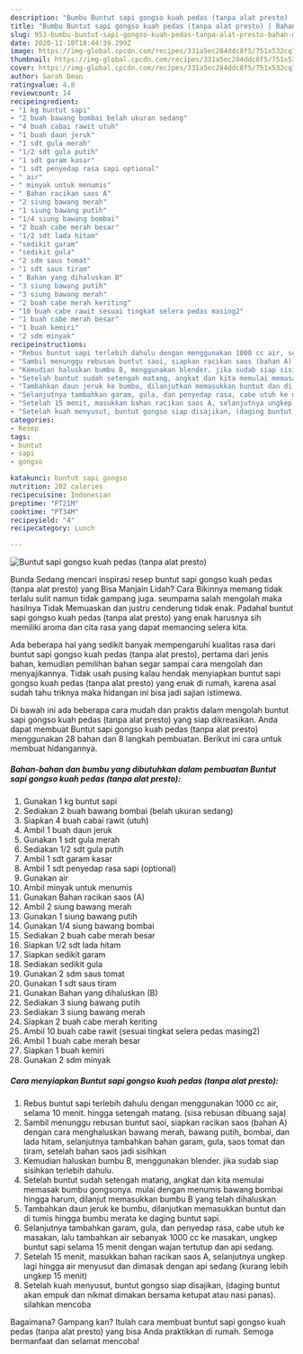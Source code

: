 ```yaml
---
description: "Bumbu Buntut sapi gongso kuah pedas (tanpa alat presto) | Bahan Membuat Buntut sapi gongso kuah pedas (tanpa alat presto) Yang Sedap"
title: "Bumbu Buntut sapi gongso kuah pedas (tanpa alat presto) | Bahan Membuat Buntut sapi gongso kuah pedas (tanpa alat presto) Yang Sedap"
slug: 953-bumbu-buntut-sapi-gongso-kuah-pedas-tanpa-alat-presto-bahan-membuat-buntut-sapi-gongso-kuah-pedas-tanpa-alat-presto-yang-sedap
date: 2020-11-10T18:44:39.299Z
image: https://img-global.cpcdn.com/recipes/331a5ec284ddc8f5/751x532cq70/buntut-sapi-gongso-kuah-pedas-tanpa-alat-presto-foto-resep-utama.jpg
thumbnail: https://img-global.cpcdn.com/recipes/331a5ec284ddc8f5/751x532cq70/buntut-sapi-gongso-kuah-pedas-tanpa-alat-presto-foto-resep-utama.jpg
cover: https://img-global.cpcdn.com/recipes/331a5ec284ddc8f5/751x532cq70/buntut-sapi-gongso-kuah-pedas-tanpa-alat-presto-foto-resep-utama.jpg
author: Sarah Dean
ratingvalue: 4.8
reviewcount: 14
recipeingredient:
- "1 kg buntut sapi"
- "2 buah bawang bombai belah ukuran sedang"
- "4 buah cabai rawit utuh"
- "1 buah daun jeruk"
- "1 sdt gula merah"
- "1/2 sdt gula putih"
- "1 sdt garam kasar"
- "1 sdt penyedap rasa sapi optional"
- " air"
- " minyak untuk menumis"
- " Bahan racikan saos A"
- "2 siung bawang merah"
- "1 siung bawang putih"
- "1/4 siung bawang bombai"
- "2 buah cabe merah besar"
- "1/2 sdt lada hitam"
- "sedikit garam"
- "sedikit gula"
- "2 sdm saus tomat"
- "1 sdt saus tiram"
- " Bahan yang dihaluskan B"
- "3 siung bawang putih"
- "3 siung bawang merah"
- "2 buah cabe merah keriting"
- "10 buah cabe rawit sesuai tingkat selera pedas masing2"
- "1 buah cabe merah besar"
- "1 buah kemiri"
- "2 sdm minyak"
recipeinstructions:
- "Rebus buntut sapi terlebih dahulu dengan menggunakan 1000 cc air, selama 10 menit. hingga setengah matang. (sisa rebusan dibuang saja)"
- "Sambil menunggu rebusan buntut saoi, siapkan racikan saos (bahan A) dengan cara menghaluskan bawang merah, bawang putih, bombai, dan lada hitam, selanjutnya tambahkan bahan garam, gula, saos tomat dan tiram, setelah bahan saos jadi sisihkan"
- "Kemudian haluskan bumbu B, menggunakan blender. jika sudab siap sisihkan terlebih dahulu."
- "Setelah buntut sudah setengah matang, angkat dan kita memulai memasak bumbu gongsonya. mulai dengan menumis bawang bombai hingga harum, dilanjut memasukkan bumbu B yang telah dihaluskan"
- "Tambahkan daun jeruk ke bumbu, dilanjutkan memasukkan buntut dan di tumis hingga bumbu merata ke daging buntut sapi."
- "Selanjutnya tambahkan garam, gula, dan penyedap rasa, cabe utuh ke masakan, lalu tambahkan air sebanyak 1000 cc ke masakan, ungkep buntut sapi selama 15 menit dengan wajan tertutup dan api sedang."
- "Setelah 15 menit, masukkan bahan racikan saos A, selanjutnya ungkep lagi hingga air menyusut dan dimasak dengan api sedang (kurang lebih ungkep 15 menit)"
- "Setelah kuah menyusut, buntut gongso siap disajikan, (daging buntut akan empuk dan nikmat dimakan bersama ketupat atau nasi panas). silahkan mencoba"
categories:
- Resep
tags:
- buntut
- sapi
- gongso

katakunci: buntut sapi gongso 
nutrition: 202 calories
recipecuisine: Indonesian
preptime: "PT21M"
cooktime: "PT34M"
recipeyield: "4"
recipecategory: Lunch

---
```



![Buntut sapi gongso kuah pedas (tanpa alat presto)](https://img-global.cpcdn.com/recipes/331a5ec284ddc8f5/751x532cq70/buntut-sapi-gongso-kuah-pedas-tanpa-alat-presto-foto-resep-utama.jpg)

Bunda Sedang mencari inspirasi resep buntut sapi gongso kuah pedas (tanpa alat presto) yang Bisa Manjain Lidah? Cara Bikinnya memang tidak terlalu sulit namun tidak gampang juga. seumpama salah mengolah maka hasilnya Tidak Memuaskan dan justru cenderung tidak enak. Padahal buntut sapi gongso kuah pedas (tanpa alat presto) yang enak harusnya sih memiliki aroma dan cita rasa yang dapat memancing selera kita.



Ada beberapa hal yang sedikit banyak mempengaruhi kualitas rasa dari buntut sapi gongso kuah pedas (tanpa alat presto), pertama dari jenis bahan, kemudian pemilihan bahan segar sampai cara mengolah dan menyajikannya. Tidak usah pusing kalau hendak menyiapkan buntut sapi gongso kuah pedas (tanpa alat presto) yang enak di rumah, karena asal sudah tahu triknya maka hidangan ini bisa jadi sajian istimewa.


Di bawah ini ada beberapa cara mudah dan praktis dalam mengolah buntut sapi gongso kuah pedas (tanpa alat presto) yang siap dikreasikan. Anda dapat membuat Buntut sapi gongso kuah pedas (tanpa alat presto) menggunakan 28 bahan dan 8 langkah pembuatan. Berikut ini cara untuk membuat hidangannya.

<!--inarticleads1-->

##### Bahan-bahan dan bumbu yang dibutuhkan dalam pembuatan Buntut sapi gongso kuah pedas (tanpa alat presto):

1. Gunakan 1 kg buntut sapi
1. Sediakan 2 buah bawang bombai (belah ukuran sedang)
1. Siapkan 4 buah cabai rawit (utuh)
1. Ambil 1 buah daun jeruk
1. Gunakan 1 sdt gula merah
1. Sediakan 1/2 sdt gula putih
1. Ambil 1 sdt garam kasar
1. Ambil 1 sdt penyedap rasa sapi (optional)
1. Gunakan  air
1. Ambil  minyak untuk menumis
1. Gunakan  Bahan racikan saos (A)
1. Ambil 2 siung bawang merah
1. Gunakan 1 siung bawang putih
1. Gunakan 1/4 siung bawang bombai
1. Sediakan 2 buah cabe merah besar
1. Siapkan 1/2 sdt lada hitam
1. Siapkan sedikit garam
1. Sediakan sedikit gula
1. Gunakan 2 sdm saus tomat
1. Gunakan 1 sdt saus tiram
1. Gunakan  Bahan yang dihaluskan (B)
1. Sediakan 3 siung bawang putih
1. Sediakan 3 siung bawang merah
1. Siapkan 2 buah cabe merah keriting
1. Ambil 10 buah cabe rawit (sesuai tingkat selera pedas masing2)
1. Ambil 1 buah cabe merah besar
1. Siapkan 1 buah kemiri
1. Gunakan 2 sdm minyak




<!--inarticleads2-->

##### Cara menyiapkan Buntut sapi gongso kuah pedas (tanpa alat presto):

1. Rebus buntut sapi terlebih dahulu dengan menggunakan 1000 cc air, selama 10 menit. hingga setengah matang. (sisa rebusan dibuang saja)
1. Sambil menunggu rebusan buntut saoi, siapkan racikan saos (bahan A) dengan cara menghaluskan bawang merah, bawang putih, bombai, dan lada hitam, selanjutnya tambahkan bahan garam, gula, saos tomat dan tiram, setelah bahan saos jadi sisihkan
1. Kemudian haluskan bumbu B, menggunakan blender. jika sudab siap sisihkan terlebih dahulu.
1. Setelah buntut sudah setengah matang, angkat dan kita memulai memasak bumbu gongsonya. mulai dengan menumis bawang bombai hingga harum, dilanjut memasukkan bumbu B yang telah dihaluskan
1. Tambahkan daun jeruk ke bumbu, dilanjutkan memasukkan buntut dan di tumis hingga bumbu merata ke daging buntut sapi.
1. Selanjutnya tambahkan garam, gula, dan penyedap rasa, cabe utuh ke masakan, lalu tambahkan air sebanyak 1000 cc ke masakan, ungkep buntut sapi selama 15 menit dengan wajan tertutup dan api sedang.
1. Setelah 15 menit, masukkan bahan racikan saos A, selanjutnya ungkep lagi hingga air menyusut dan dimasak dengan api sedang (kurang lebih ungkep 15 menit)
1. Setelah kuah menyusut, buntut gongso siap disajikan, (daging buntut akan empuk dan nikmat dimakan bersama ketupat atau nasi panas). silahkan mencoba




Bagaimana? Gampang kan? Itulah cara membuat buntut sapi gongso kuah pedas (tanpa alat presto) yang bisa Anda praktikkan di rumah. Semoga bermanfaat dan selamat mencoba!
